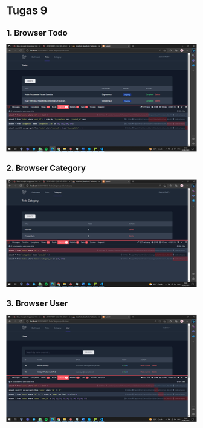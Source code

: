 # Tugas 9

## 1. Browser Todo
![Alt text](screenshot/tugas9/browsertodo.png)
## 2. Browser Category
![Alt text](screenshot/tugas9/browsercategory.png)
## 3. Browser User
![Alt text](screenshot/tugas9/broweseruser.png)

